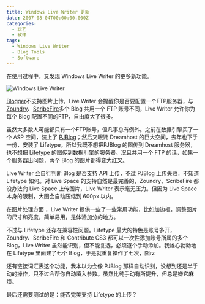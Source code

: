 ```yaml
---
title: Windows Live Writer 更新
date: 2007-08-04T00:00:00.000Z
categories:
  - 玩艺
  - 软件
tags:
  - Windows Live Writer
  - Blog Tools
  - Software
---
```


在使用过程中，又发现 Windows Live Writer 的更多新功能。

![Windows Live Writer](https://media.kaerozhi.com/2025/06/8db9801a3dfe34e3d48738089da5f17e.webp)

[Blogger](http://www.blogger.com "Blogger")不支持图片上传，Live Writer 会提醒你是否要配置一个FTP服务器，与[Zoundry](http://cn.zoundry.com/ "非常不错的Blog离线发布工具")、[ScribeFire](http://www.scribefire.com/ "Firefox的Blog发布扩展，前身是PerFormancing")多个 Blog 共用一个 FTP 账号不同，Live Writer 允许你为每个 Blog 配置不同的FTP，自由度大了很多。

虽然大多数人可能都只有一个FTP账号，但凡事总有例外。之前在数据引擎买了一个 ASP 空间，装上了 [PJBlog](http://www.pjhome.net "国内比较流行的ASP Blog程序")；然后又眼馋 Dreamhost 的巨大空间，去年也下手一份，安装了 Lifetype。所以我既不想把PJBlog 的图传到 Dreamhost 服务器，也不想把 Lifetype 的图传到数据引擎的服务器。况且共用一个 FTP 的话，如果一个服务器出问题，两个 Blog 的图片都得变大红叉。

Live Writer 会自行判断 Blog 是否支持 API 上传，不过 PJBlog 上传失败，不知道 Lifetype 如何。对 Live Space 的支持自然是最完善的，Zoundry、ScribeFire 都没办法向 Live Space 上传图片，Live Writer 表示毫无压力。但因为 Live Space 本身的限制，大图会自动压缩到 600px 以内。

在图片处理方面 ，Live Writer 提供一些了一些常用功能，比如加边框，调整图片的尺寸和亮度，简单易用，是体验加分的地方。

不过与 Lifetype 还存在兼容性问题。Lifetype 最大的特色是账号多开，Zoundry、ScribeFire 和 Contribute CS3 都可以一次性添加账号所属的多个 Blog，Live Writer 虽然能识别，但不能复选，必须逐个手动添加。我雄心勃勃地在 Lifetype 里面建了七个 Blog，于是就重复操作了七次，囧rz

还有链接词汇表这个功能，我本以为会像 PJBlog 那样自动识别，没想到还是半手动的操作，只不过会帮你自动填入参数。虽然比纯手动有所提升，但总是嫌它麻烦。

最后还需要测试的是：能否完美支持 Lifetype 的上传？
